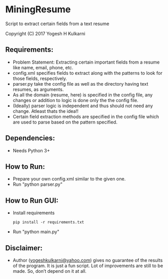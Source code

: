 # MiningResume
Script to extract certain fields from a text resume

Copyright (C) 2017 Yogesh H Kulkarni

## Requirements:
* Problem Statement: Extracting certain important fields from a resume like name, email, phone,  etc.
* config.xml specifies fields to extract along with the patterns to look for those fields, respectively.
* parser.py take the config file as well as the directory having text resumes, as arguments.
* As all the domain (resume, here) is specified in the config file, any changes or addition to logic is done only the the config file. 
* (Ideally) parser logic is independent and thus should not need any change. Atleast thats the idea!!
* Certain field extraction methods are specified in the config file which are used to parse based on the pattern specified.

## Dependencies:
* Needs Python 3+

## How to Run:
* Prepare your own config.xml similar to the given one. 
* Run "python parser.py"

## How to Run GUI:
* Install requirements
  ```
  pip install -r requirements.txt
  ```
* Run "python main.py"

## Disclaimer:
* Author (yogeshkulkarni@yahoo.com) gives no guarantee of the results of the program. It is just a fun script. Lot of improvements are still to be made. So, don’t depend on it at all.
